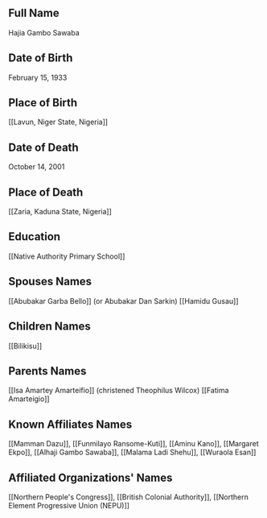 ## Full Name
Hajia Gambo Sawaba

## Date of Birth
February 15, 1933

## Place of Birth
[[Lavun, Niger State, Nigeria]]

## Date of Death
October 14, 2001

## Place of Death
[[Zaria, Kaduna State, Nigeria]]

## Education
[[Native Authority Primary School]]

## Spouses Names
[[Abubakar Garba Bello]] (or Abubakar Dan Sarkin)
[[Hamidu Gusau]]

## Children Names
[[Bilikisu]]

## Parents Names
[[Isa Amartey Amarteifio]] (christened Theophilus Wilcox)
[[Fatima Amarteigio]]

## Known Affiliates Names
[[Mamman Dazu]], [[Funmilayo Ransome-Kuti]], [[Aminu Kano]], [[Margaret Ekpo]], [[Alhaji Gambo Sawaba]], [[Malama Ladi Shehu]], [[Wuraola Esan]]

## Affiliated Organizations' Names
[[Northern People's Congress]], [[British Colonial Authority]], [[Northern Element Progressive Union (NEPU)]]